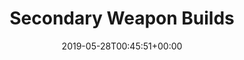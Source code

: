 ---
title: Secondary Weapon Builds
seoTitle: Secondary Weapon Builds
type: builds
layout: all
slug: /secondary-weapon-builds/
date: 2019-05-28T00:45:51+00:00
omitHeroImage: true
---